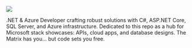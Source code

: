 <img src="http://winterbe.com/image/matrix-has-you.gif">

.NET & Azure Developer crafting robust solutions with C#, ASP.NET Core, SQL Server, and Azure infrastructure.
Dedicated to this repo as a hub for Microsoft stack showcases: APIs, cloud apps, and database designs.
The Matrix has you... but code sets you free.
